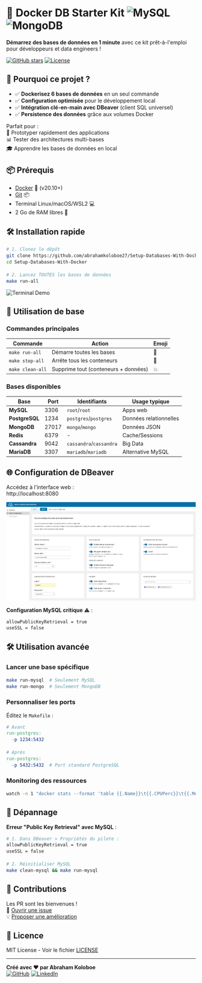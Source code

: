 # 🐳 Docker DB Starter Kit ![MySQL](https://img.icons8.com/color/48/mysql.png) ![MongoDB](https://img.icons8.com/color/48/mongodb.png)

**Démarrez des bases de données en 1 minute** avec ce kit prêt-à-l'emploi pour développeurs et data engineers !

[![GitHub stars](https://img.shields.io/github/stars/abrahamkoloboe27/Setup-Databases-With-Docker?style=social)](https://github.com/abrahamkoloboe27/Setup-Databases-With-Docker)
[![License](https://img.shields.io/badge/License-MIT-blue.svg)](https://opensource.org/licenses/MIT)

## 🚀 Pourquoi ce projet ?

- ✅ **Dockerisez 6 bases de données** en un seul commande
- ✅ **Configuration optimisée** pour le développement local
- ✅ **Intégration clé-en-main avec DBeaver** (client SQL universel)
- ✅ **Persistence des données** grâce aux volumes Docker

Parfait pour :  
🔧 Prototyper rapidement des applications  
📊 Tester des architectures multi-bases  
🎓 Apprendre les bases de données en local

## 📦 Prérequis

- [Docker](https://docs.docker.com/get-docker/) 🐳 (v20.10+)
- [Git](https://git-scm.com/downloads) 📦
- Terminal Linux/macOS/WSL2 💻
- 2 Go de RAM libres 🧠

## 🛠 Installation rapide

```bash
# 1. Clonez le dépôt
git clone https://github.com/abrahamkoloboe27/Setup-Databases-With-Docker.git
cd Setup-Databases-With-Docker

# 2. Lancez TOUTES les bases de données
make run-all
```

![Terminal Demo](img/demo-terminal.gif)

## 🧭 Utilisation de base

### Commandes principales

| Commande                | Action                          | Emoji |
|-------------------------|---------------------------------|-------|
| `make run-all`          | Démarre toutes les bases       | 🚀    |
| `make stop-all`         | Arrête tous les conteneurs     | 🛑    |
| `make clean-all`        | Supprime tout (conteneurs + données) | 💥  |

### Bases disponibles

| Base         | Port  | Identifiants           | Usage typique          |
|--------------|-------|------------------------|------------------------|
| **MySQL**    | 3306  | `root`/`root`          | Apps web               |
| **PostgreSQL** | 1234 | `postgres`/`postgres`  | Données relationnelles |
| **MongoDB**  | 27017 | `mongo`/`mongo`        | Données JSON           |
| **Redis**    | 6379  | -                      | Cache/Sessions         |
| **Cassandra**| 9042  | `cassandra`/`cassandra`| Big Data               |
| **MariaDB**  | 3307  | `mariadb`/`mariadb`    | Alternative MySQL      |

## 🌐 Configuration de DBeaver

Accédez à l'interface web :  
http://localhost:8080

![DBeaver Interface](img/dbeaver.png)

**Configuration MySQL critique** ⚠️ :  
```properties
allowPublicKeyRetrieval = true  
useSSL = false
```

## 🛠 Utilisation avancée

### Lancer une base spécifique
```bash
make run-mysql  # Seulement MySQL
make run-mongo  # Seulement MongoDB
```

### Personnaliser les ports
Éditez le `Makefile` :
```makefile
# Avant
run-postgres:
  -p 1234:5432

# Après
run-postgres:
  -p 5432:5432  # Port standard PostgreSQL
```

### Monitoring des ressources
```bash
watch -n 1 "docker stats --format 'table {{.Name}}\t{{.CPUPerc}}\t{{.MemUsage}}'"
```

## 🚨 Dépannage

**Erreur "Public Key Retrieval" avec MySQL** :  
```bash
# 1. Dans DBeaver > Propriétés du pilote :
allowPublicKeyRetrieval = true  
useSSL = false

# 2. Réinitialiser MySQL
make clean-mysql && make run-mysql
```

## 🤝 Contributions

Les PR sont les bienvenues !  
📌 [Ouvrir une issue](https://github.com/abrahamkoloboe27/Setup-Databases-With-Docker/issues)  
💡 [Proposer une amélioration](https://github.com/abrahamkoloboe27/Setup-Databases-With-Docker/pulls)

## 📄 Licence

MIT License - Voir le fichier [LICENSE](LICENSE)

---

**Créé avec ❤️ par Abraham Koloboe**  
[![GitHub](https://img.icons8.com/fluent/48/000000/github.png)](https://github.com/abrahamkoloboe27)
[![LinkedIn](https://img.icons8.com/color/48/000000/linkedin.png)](https://www.linkedin.com/in/abraham-zacharie-koloboe-data-science-ia-generative-llms-machine-learning/)
